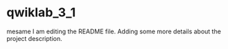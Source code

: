 # qwiklab_3_1
mesame
I am editing the README file. Adding some more details about the project description.
